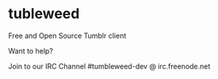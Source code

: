 tubleweed
=========

Free and Open Source Tumblr client

Want to help?

Join to our IRC Channel #tumbleweed-dev @ irc.freenode.net